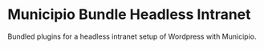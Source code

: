 # Municipio Bundle Headless Intranet

Bundled plugins for a headless intranet setup of Wordpress with Municipio.
